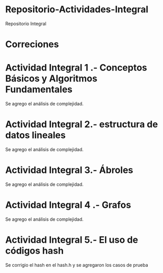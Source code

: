 # Repositorio-Actividades-Integral
Repositorio Integral 


# Correciones

# Actividad Integral 1 .- Conceptos Básicos y Algoritmos Fundamentales
Se agrego el análisis de complejidad.


# Actividad Integral 2.- estructura de datos lineales
Se agrego el análisis de complejidad.

# Actividad Integral 3.- Ábroles
Se agrego el análisis de complejidad.

# Actividad Integral 4 .- Grafos
Se agrego el análisis de complejidad.

# Actividad Integral 5.- El uso de códigos hash
Se corrigio el hash en el hash.h y se agregaron los casos de prueba
